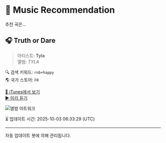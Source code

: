 
# 🎵 Music Recommendation

추천 곡은...

## 🎧 Truth or Dare  
> 아티스트: **Tyla**  
> 앨범: _TYLA_  

🔍 검색 키워드: `rnb+happy`  
🌎 국가 스토어: `FR`

[🔗 iTunes에서 보기](https://music.apple.com/fr/album/truth-or-dare/1717680174?i=1717680252&uo=4)  
[▶️ 미리 듣기](https://audio-ssl.itunes.apple.com/itunes-assets/AudioPreview211/v4/1c/bc/b5/1cbcb502-b64b-08c1-3301-1e0d8e02637e/mzaf_13359732185030344077.plus.aac.p.m4a)

![앨범 아트워크](https://is1-ssl.mzstatic.com/image/thumb/Music221/v4/6f/e3/09/6fe30938-89fb-e4ae-d67a-648746c26db1/196871668248.jpg/100x100bb.jpg)

⏳ 업데이트 시간: 2025-10-03 06:33:29 (UTC)

---
자동 업데이트 봇에 의해 관리됩니다.
